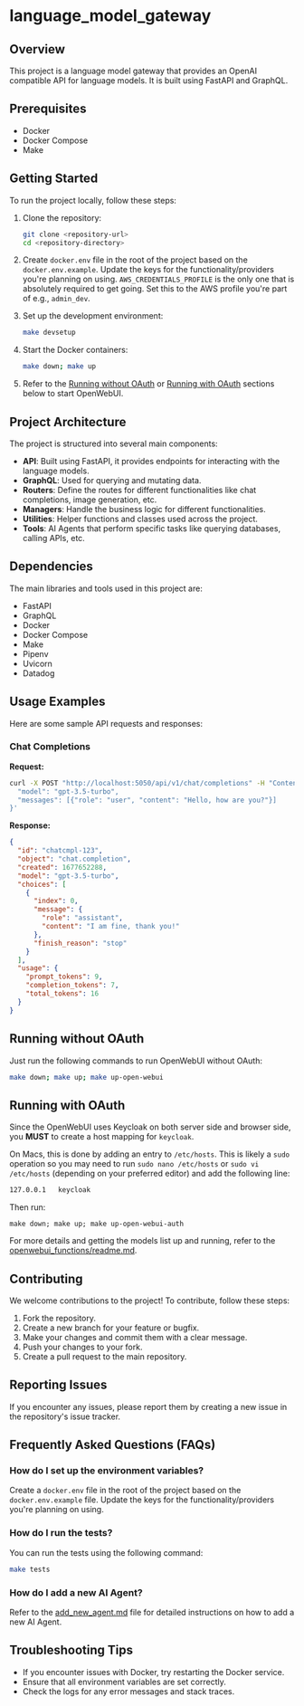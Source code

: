 # language_model_gateway

## Overview

This project is a language model gateway that provides an OpenAI compatible API for language models. It is built using FastAPI and GraphQL.

## Prerequisites

- Docker
- Docker Compose
- Make

## Getting Started

To run the project locally, follow these steps:

1. Clone the repository:
    ```sh
    git clone <repository-url>
    cd <repository-directory>
    ```

2. Create `docker.env` file in the root of the project based on the `docker.env.example`. 
Update the keys for the functionality/providers you're planning on using.
`AWS_CREDENTIALS_PROFILE` is the only one that is absolutely required to get going.  Set this to the AWS profile you're part of e.g., `admin_dev`.

3. Set up the development environment:
    ```sh
    make devsetup
    ```

4. Start the Docker containers:
    ```sh
    make down; make up
    ```

5. Refer to the [Running without OAuth](#running-without-oauth) or [Running with OAuth](#running-with-oauth) sections below to start OpenWebUI.

## Project Architecture

The project is structured into several main components:

- **API**: Built using FastAPI, it provides endpoints for interacting with the language models.
- **GraphQL**: Used for querying and mutating data.
- **Routers**: Define the routes for different functionalities like chat completions, image generation, etc.
- **Managers**: Handle the business logic for different functionalities.
- **Utilities**: Helper functions and classes used across the project.
- **Tools**: AI Agents that perform specific tasks like querying databases, calling APIs, etc.

## Dependencies

The main libraries and tools used in this project are:

- FastAPI
- GraphQL
- Docker
- Docker Compose
- Make
- Pipenv
- Uvicorn
- Datadog

## Usage Examples

Here are some sample API requests and responses:

### Chat Completions

**Request:**
```sh
curl -X POST "http://localhost:5050/api/v1/chat/completions" -H "Content-Type: application/json" -d '{
  "model": "gpt-3.5-turbo",
  "messages": [{"role": "user", "content": "Hello, how are you?"}]
}'
```

**Response:**
```json
{
  "id": "chatcmpl-123",
  "object": "chat.completion",
  "created": 1677652288,
  "model": "gpt-3.5-turbo",
  "choices": [
    {
      "index": 0,
      "message": {
        "role": "assistant",
        "content": "I am fine, thank you!"
      },
      "finish_reason": "stop"
    }
  ],
  "usage": {
    "prompt_tokens": 9,
    "completion_tokens": 7,
    "total_tokens": 16
  }
}
```

## Running without OAuth
Just run the following commands to run OpenWebUI without OAuth:

```sh
make down; make up; make up-open-webui
```

## Running with OAuth
Since the OpenWebUI uses Keycloak on both server side and browser side, you **MUST** to create a host mapping for `keycloak`.

On Macs, this is done by adding an entry to `/etc/hosts`. This is likely a `sudo` operation so you may need to run `sudo nano /etc/hosts` or `sudo vi /etc/hosts` (depending on your preferred editor) and add the following line:

```sh
127.0.0.1   keycloak
```

Then run:
```shell
make down; make up; make up-open-webui-auth
```

For more details and getting the models list up and running, refer to the [openwebui_functions/readme.md](openwebui_functions/readme.md).

## Contributing

We welcome contributions to the project! To contribute, follow these steps:

1. Fork the repository.
2. Create a new branch for your feature or bugfix.
3. Make your changes and commit them with a clear message.
4. Push your changes to your fork.
5. Create a pull request to the main repository.

## Reporting Issues

If you encounter any issues, please report them by creating a new issue in the repository's issue tracker.

## Frequently Asked Questions (FAQs)

### How do I set up the environment variables?

Create a `docker.env` file in the root of the project based on the `docker.env.example` file. Update the keys for the functionality/providers you're planning on using.

### How do I run the tests?

You can run the tests using the following command:
```sh
make tests
```

### How do I add a new AI Agent?

Refer to the [add_new_agent.md](add_new_agent.md) file for detailed instructions on how to add a new AI Agent.

## Troubleshooting Tips

- If you encounter issues with Docker, try restarting the Docker service.
- Ensure that all environment variables are set correctly.
- Check the logs for any error messages and stack traces.
